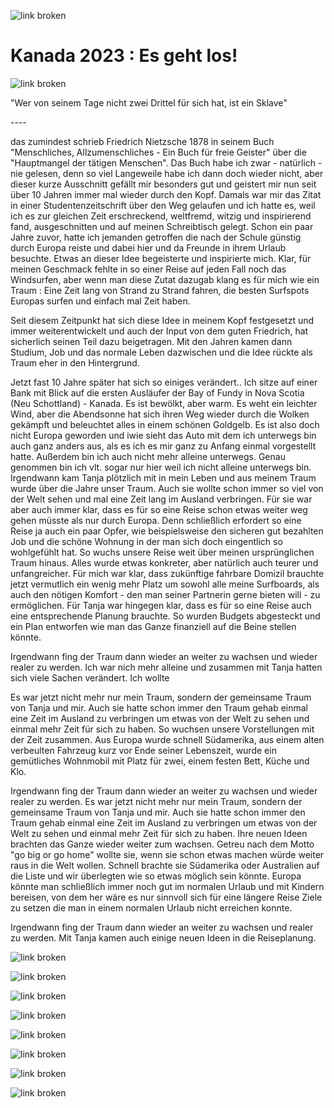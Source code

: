 ![link broken](../../../../../../mediaLibrary/posts/2023/canada-kanada/01_07_getting_started/DSC01237.JPG)
# Kanada 2023 : Es geht los!
![link broken](../../../../../../mediaLibrary/posts/2023/canada-kanada/01_07_getting_started/DSC02091.JPG)

"Wer von seinem Tage nicht zwei Drittel für sich hat, ist ein Sklave"

\----

das zumindest schrieb Friedrich Nietzsche 1878 in seinem Buch "Menschliches, Allzumenschliches - Ein Buch für freie Geister" über die "Hauptmangel der tätigen Menschen". Das Buch habe ich zwar - natürlich - nie gelesen, denn so viel Langeweile habe ich dann doch wieder nicht, aber dieser kurze Ausschnitt gefällt mir besonders gut und geistert mir nun seit über 10 Jahren immer mal wieder durch den Kopf. Damals war mir das Zitat in einer Studentenzeitschrift über den Weg gelaufen und ich hatte es, weil ich es zur gleichen Zeit erschreckend, weltfremd, witzig und inspirierend fand, ausgeschnitten und auf meinen Schreibtisch gelegt. Schon ein paar Jahre zuvor, hatte ich jemanden getroffen die nach der Schule günstig durch Europa reiste und dabei hier und da Freunde in ihrem Urlaub besuchte. Etwas an dieser Idee begeisterte und inspirierte mich. Klar, für meinen Geschmack fehlte in so einer Reise auf jeden Fall noch das Windsurfen, aber wenn man diese Zutat dazugab klang es für mich wie ein Traum : Eine Zeit lang von Strand zu Strand fahren, die besten Surfspots Europas surfen und einfach mal Zeit haben.

Seit diesem Zeitpunkt hat sich diese Idee in meinem Kopf festgesetzt und immer weiterentwickelt und auch der Input von dem guten Friedrich, hat sicherlich seinen Teil dazu beigetragen.
Mit den Jahren kamen dann Studium, Job und das normale Leben dazwischen und die Idee rückte als Traum eher in den Hintergrund.

Jetzt fast 10 Jahre später hat sich so einiges verändert..
Ich sitze auf einer Bank mit Blick auf die ersten Ausläufer der Bay of Fundy in Nova Scotia (Neu Schottland) - Kanada. Es ist bewölkt, aber warm. Es weht ein leichter Wind, aber die Abendsonne hat sich ihren Weg wieder durch die Wolken gekämpft und beleuchtet alles in einem schönen Goldgelb. Es ist also doch nicht Europa geworden und iwie sieht das Auto mit dem ich unterwegs bin auch ganz anders aus, als es ich es mir ganz zu Anfang einmal vorgestellt hatte. Außerdem bin ich auch nicht mehr alleine unterwegs. Genau genommen bin ich vlt. sogar nur hier weil ich nicht alleine unterwegs bin. Irgendwann kam Tanja plötzlich mit in mein Leben und aus meinem Traum wurde über die Jahre unser Traum. Auch sie wollte schon immer so viel von der Welt sehen und mal eine Zeit lang im Ausland verbringen. Für sie war aber auch immer klar, dass es für so eine Reise schon etwas weiter weg gehen müsste als nur durch Europa. Denn schließlich erfordert so eine Reise ja auch ein paar Opfer, wie beispielsweise den sicheren gut bezahlten Job und die schöne Wohnung in der man sich doch eingentlich so wohlgefühlt hat. So wuchs unsere Reise weit über meinen ursprünglichen Traum hinaus. Alles wurde etwas konkreter, aber natürlich auch teurer und unfangreicher. Für mich war klar, dass zukünftige fahrbare Domizil brauchte jetzt vermutlich ein wenig mehr Platz um sowohl alle meine Surfboards, als auch den nötigen Komfort - den man seiner Partnerin gerne bieten will - zu ermöglichen. Für Tanja war hingegen klar, dass es für so eine Reise auch eine entsprechende Planung brauchte. So wurden Budgets abgesteckt und ein Plan entworfen wie man das Ganze finanziell auf die Beine stellen könnte.



Irgendwann fing der Traum dann wieder an weiter zu wachsen und wieder realer zu werden.
Ich war nich mehr alleine und zusammen mit Tanja hatten sich viele Sachen verändert.
Ich wollte

Es war jetzt nicht mehr nur mein Traum, sondern der gemeinsame Traum von Tanja und mir.
Auch sie hatte schon immer den Traum gehab einmal eine Zeit im Ausland zu verbringen um etwas von der Welt zu sehen und einmal mehr Zeit für sich zu haben.
So wuchsen unsere Vorstellungen mit der Zeit zusammen. Aus Europa wurde schnell Südamerika, aus einem alten verbeulten Fahrzeug kurz vor Ende seiner Lebenszeit, wurde ein gemütliches Wohnmobil mit Platz für zwei, einem festen Bett, Küche und Klo.

Irgendwann fing der Traum dann wieder an weiter zu wachsen und wieder realer zu werden.
Es war jetzt nicht mehr nur mein Traum, sondern der gemeinsame Traum von Tanja und mir.
Auch sie hatte schon immer den Traum gehab einmal eine Zeit im Ausland zu verbringen um etwas von der Welt zu sehen und einmal mehr Zeit für sich zu haben. Ihre neuen Ideen brachten das Ganze wieder weiter zum wachsen. Getreu nach dem Motto "go big or go home" wollte sie, wenn sie schon etwas machen würde weiter raus in die Welt wollen. Schnell brachte sie Südamerika oder Australien auf die Liste und wir überlegten wie so etwas möglich sein könnte. Europa könnte man schließlich immer noch gut im normalen Urlaub und mit Kindern bereisen, von dem her wäre es nur sinnvoll sich für eine längere Reise Ziele zu setzen die man in einem normalen Urlaub nicht erreichen konnte.

Irgendwann fing der Traum dann wieder an weiter zu wachsen und realer zu werden.
Mit Tanja kamen auch einige neuen Ideen in die Reiseplanung.





![link broken](../../../../../../mediaLibrary/posts/2023/canada-kanada/01_07_getting_started/DSC00180.JPG)

![link broken](../../../../../../mediaLibrary/posts/2023/canada-kanada/01_07_getting_started/DSC00191.JPG)

![link broken](../../../../../../mediaLibrary/posts/2023/canada-kanada/01_07_getting_started/DSC00270.JPG)

![link broken](../../../../../../mediaLibrary/posts/2023/canada-kanada/01_07_getting_started/DSC00805.JPG)

![link broken](../../../../../../mediaLibrary/posts/2023/canada-kanada/01_07_getting_started/DSC00884.JPG)

![link broken](../../../../../../mediaLibrary/posts/2023/canada-kanada/01_07_getting_started/DSC01216.JPG)

![link broken](../../../../../../mediaLibrary/posts/2023/canada-kanada/01_07_getting_started/DSC02058.JPG)

![link broken](../../../../../../mediaLibrary/posts/2023/canada-kanada/01_07_getting_started/DSC02378.JPG)
